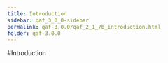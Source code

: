 ```yaml
---
title: Introduction
sidebar: qaf_3_0_0-sidebar
permalink: qaf-3.0.0/qaf_2_1_7b_introduction.html
folder: qaf-3.0.0
---
```

#Introduction